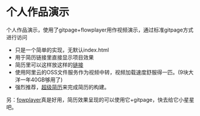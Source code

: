 # 个人作品演示
个人作品演示，使用了gitpage+flowplayer用作视频演示，通过标准gitpage方式进行访问
- 只是一个简单的实现，无默认index.html
- 用于简历链接里直接显示项目效果
- 简历里可以这样放这样的[链接](https://weimch.github.io/listmyprojects/01-show.html)
- 使用阿里云的OSS文件服务作为视频中转，视频加载速度舒服得一匹。(9块大洋一年40GB够用了)
- 强烈推荐，[超级简历](https://www.wondercv.com/account/users/8qOZTpg/invite)来完成简历的构建。

另：[fowplayer](https://github.com/flowplayer/flowplayer)真是好用，简历效果呈现的可以使用它+gitpage，快去给它小星星吧。

